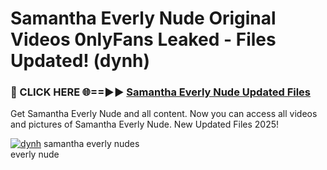 # Samantha Everly Nude Original Videos 0nlyFans Leaked - Files Updated! (dynh)

<h3>🔴 CLICK HERE 🌐==►► <a href="https://tinyurl.com/52m3yx9h" rel="nofollow">Samantha Everly Nude Updated Files</a></h3>

Get Samantha Everly Nude and all content. Now you can access all videos and pictures of Samantha Everly Nude. New Updated Files 2025!

[![dynh](https://i.imgur.com/TnHtlc8.gif)](https://tinyurl.com/52m3yx9h)
samantha everly nudes<br>
everly nude